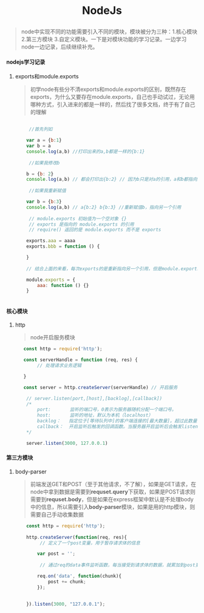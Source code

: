 # <p align = "center"> NodeJs </p>

> node中实现不同的功能需要引入不同的模块，模块被分为三种：1.核心模块 2.第三方模块 3.自定义模块。一下是对模块功能的学习记录。一边学习node一边记录，后续继续补充。

#### nodejs学习记录

1. exports和module.exports

    > 初学node有些分不清exports和module.exports的区别，既然存在exports，为什么又要存在module.exports，自己也手动试过，无论用哪种方式，引入进来的都是一样的，然后找了很多文档，终于有了自己的理解

    ```js
        
         //首先列如

        var a = {b:1}
        var b = a
        console.log(a,b) //打印出来的a,b都是一样的{b:1}
          
         //如果我修改b

        b = {b: 2}
        console.log(a,b) // 都会打印出{b:2} // 因为b只是对a的引用，a和b都指向同一个地方
          
         //如果我重新赋值

        var b = {b:3}
        console.log(a,b) // a{b:2} b{b:3} //重新赋值b，指向另一个引用
        
         // module.exports 初始值为一个空对象 {}
         // exports 是指向的 module.exports 的引用
         // require() 返回的是 module.exports 而不是 exports

        exports.aaa = aaaa
        exports.bbb = function () {

        }
        
        // 结合上面的来看，每次exports的是重新指向另一个引用，但是module.exports里面没有改变

        module.exports = {
            aaa: function () {}
        }
      
    ```

#### 核心模块

1. http
    > node开启服务模块
    ```js
       const http = require('http');

       const serverHandle = function (req, res) {
            // 处理请求业务逻辑

       }

       const server = http.createServer(serverHandle) // 开启服务

        // server.listen(port,[host],[backlog],[callback])
        /*
            port:       监听的端口号，0表示为服务器随机分配一个端口号。
            host:       监听的地址，默认为本机（localhost）
            backlog：   指定位于[等待队列中]的客户端连接的[最大数量]。超过此数量，则服务器拒绝新的客户端请求。
            callback：  开启监听后触发的回调函数。当服务器开启监听后会触发listening事件，可以通过监听listening事件来代替callback回调函数。
        */

        server.listen(3000, 127.0.0.1)
    ```

#### 第三方模块

1. body-parser

    > 前端发送GET和POST（至于其他请求，不了解），如果是GET请求，在node中拿到数据是需要到**requset.query**下获取，如果是POST请求则需要到**requset.body**，但是如果在express框架中默认是不处理body中的信息，所以需要引入**body-parser**模块，如果是用的http模块，则需要自己手动收集数据

    ```js
        const http = require('http');
        
        http.createServer(function(req, res){
             // 定义了一个post变量，用于暂存请求体的信息

            var post = '';     
        
             // 通过req的data事件监听函数，每当接受到请求体的数据，就累加到post变量中

            req.on('data', function(chunk){    
                post += chunk;
            });

            
        }).listen(3000, "127.0.0.1");
    ```

